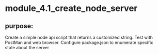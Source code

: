 # module_4.1_create_node_server

## purpose:
Create a simple node api script that returns a customized string.
Test with PostMan and web browser.
Configure package.json to enumerate specific state about the server
